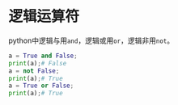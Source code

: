 # 逻辑运算符

python中逻辑与用`and`，逻辑或用`or`，逻辑非用`not`。

```python
a = True and False;
print(a);# False
a = not False;
print(a);# True
a = True or False;
print(a);# True
```

